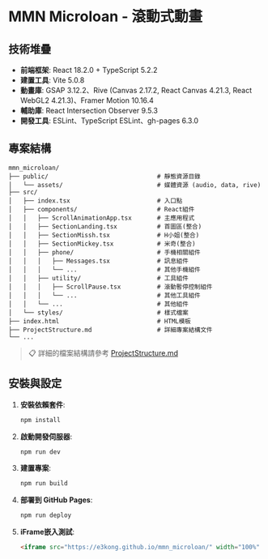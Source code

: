 # MMN Microloan - 滾動式動畫

## 技術堆疊

- **前端框架**: React 18.2.0 + TypeScript 5.2.2
- **建置工具**: Vite 5.0.8
- **動畫庫**: GSAP 3.12.2、Rive (Canvas 2.17.2, React Canvas 4.21.3, React WebGL2 4.21.3)、Framer Motion 10.16.4
- **輔助庫**: React Intersection Observer 9.5.3
- **開發工具**: ESLint、TypeScript ESLint、gh-pages 6.3.0

## 專案結構

```
mmn_microloan/
├── public/                              # 靜態資源目錄
│   └── assets/                          # 媒體資源 (audio, data, rive)
├── src/
│   ├── index.tsx                        # 入口點
│   ├── components/                      # React組件
│   │   ├── ScrollAnimationApp.tsx       # 主應用程式
│   │   ├── SectionLanding.tsx           # 首圖區(整合)
│   │   ├── SectionMissh.tsx             # H小姐(整合)
│   │   ├── SectionMickey.tsx            # 米奇(整合)
│   │   ├── phone/                       # 手機相關組件
│   │   │   ├── Messages.tsx             # 訊息組件
│   │   │   └── ...                      # 其他手機組件
│   │   ├── utility/                     # 工具組件
│   │   │   ├── ScrollPause.tsx          # 滾動暫停控制組件
│   │   │   └── ...                      # 其他工具組件
│   │   └── ...                          # 其他組件
│   └── styles/                          # 樣式檔案
├── index.html                           # HTML模板
├── ProjectStructure.md                  # 詳細專案結構文件
└── ...
```

> 📋 詳細的檔案結構請參考 [ProjectStructure.md](./ProjectStructure.md)

## 安裝與設定

1. **安裝依賴套件**:
   ```bash
   npm install
   ```

2. **啟動開發伺服器**:
   ```bash
   npm run dev
   ```

3. **建置專案**:
   ```bash
   npm run build
   ```

4. **部署到 GitHub Pages**:
   ```bash
   npm run deploy
   ```

5. **iFrame嵌入測試**:
   ```html
   <iframe src="https://e3kong.github.io/mmn_microloan/" width="100%" height="1080" style="border: none;"></iframe>
   ```